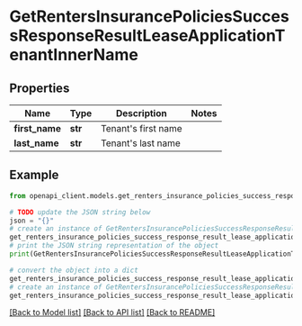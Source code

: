 # GetRentersInsurancePoliciesSuccessResponseResultLeaseApplicationTenantInnerName


## Properties

Name | Type | Description | Notes
------------ | ------------- | ------------- | -------------
**first_name** | **str** | Tenant&#39;s first name | 
**last_name** | **str** | Tenant&#39;s last name | 

## Example

```python
from openapi_client.models.get_renters_insurance_policies_success_response_result_lease_application_tenant_inner_name import GetRentersInsurancePoliciesSuccessResponseResultLeaseApplicationTenantInnerName

# TODO update the JSON string below
json = "{}"
# create an instance of GetRentersInsurancePoliciesSuccessResponseResultLeaseApplicationTenantInnerName from a JSON string
get_renters_insurance_policies_success_response_result_lease_application_tenant_inner_name_instance = GetRentersInsurancePoliciesSuccessResponseResultLeaseApplicationTenantInnerName.from_json(json)
# print the JSON string representation of the object
print(GetRentersInsurancePoliciesSuccessResponseResultLeaseApplicationTenantInnerName.to_json())

# convert the object into a dict
get_renters_insurance_policies_success_response_result_lease_application_tenant_inner_name_dict = get_renters_insurance_policies_success_response_result_lease_application_tenant_inner_name_instance.to_dict()
# create an instance of GetRentersInsurancePoliciesSuccessResponseResultLeaseApplicationTenantInnerName from a dict
get_renters_insurance_policies_success_response_result_lease_application_tenant_inner_name_from_dict = GetRentersInsurancePoliciesSuccessResponseResultLeaseApplicationTenantInnerName.from_dict(get_renters_insurance_policies_success_response_result_lease_application_tenant_inner_name_dict)
```
[[Back to Model list]](../README.md#documentation-for-models) [[Back to API list]](../README.md#documentation-for-api-endpoints) [[Back to README]](../README.md)


